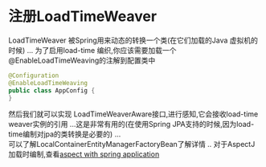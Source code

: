# 注册LoadTimeWeaver
LoadTimeWeaver 被Spring用来动态的转换一个类(在它们加载的Java 虚拟机的时候) ...
为了启用load-time 编织,你应该需要加载一个@EnableLoadTimeWeaving的注解到配置类中
```java
@Configuration
@EnableLoadTimeWeaving
public class AppConfig {
}
```
然后我们就可以实现 LoadTimeWeaverAware接口,进行感知,它会接收load-time weaver实例的引用 ...这是非常有用的(在使用Spring JPA支持的时候,因为load-time编制对jpa的类转换是必要的) ... \
可以了解LocalContainerEntityManagerFactoryBean了解详情 ..
对于AspectJ 加载时编制,查看[aspect with spring application](../aspect/5.10-using-aspectj-with-spring-application.md#5104-load-time-weaving-with-aspectj-in-the-spring-framework)
